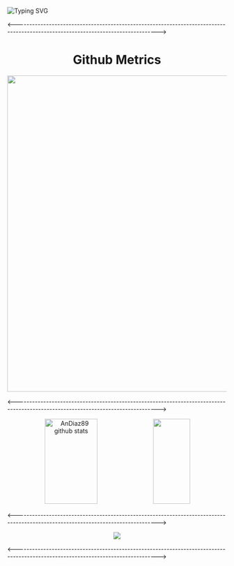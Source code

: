 
![Typing SVG](https://readme-typing-svg.herokuapp.com/?color=02D9F7FF&size=35&center=true&vCenter=true&width=1000&lines=👋👋👋;👋👋+👋👋;👋+👋;Welcome!)

<--------------------------------------------------------------------------------------------------------------------------------->


<h1 align="center">Github Metrics </h1><p align="center">
<img width="725em" src="https://github-profile-summary-cards.vercel.app/api/cards/profile-details?username=AnDiaz89&theme=github_dark" />
</p>

<--------------------------------------------------------------------------------------------------------------------------------->


<div align="center">  
  <img width="49%" height="195px" src="https://github-readme-stats.vercel.app/api?username=AnDiaz89&show_icons=true&count_private=true&hide_border=true&title_color=02D9F7FF&icon_color=02D9F7FF&text_color=c9d1d9&bg_color=0d1117" alt="AnDiaz89 github stats" /> 
  
  <img width="41%" height="195px" src="https://github-readme-stats.vercel.app/api/top-langs/?username=AnDiaz89&layout=compact&hide_border=true&title_color=02D9F7FF&text_color=02D9F7FF&bg_color=0d1117" />
</div> 

<--------------------------------------------------------------------------------------------------------------------------------->

<p align="center">
  <img src="https://github-readme-streak-stats.herokuapp.com?user=AnDiaz89&theme=tokyonight_duo&hide_border=true" />
</p>

<--------------------------------------------------------------------------------------------------------------------------------->

